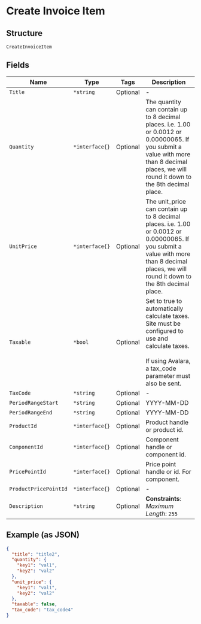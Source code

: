 
# Create Invoice Item

## Structure

`CreateInvoiceItem`

## Fields

| Name | Type | Tags | Description |
|  --- | --- | --- | --- |
| `Title` | `*string` | Optional | - |
| `Quantity` | `*interface{}` | Optional | The quantity can contain up to 8 decimal places. i.e. 1.00 or 0.0012 or 0.00000065. If you submit a value with more than 8 decimal places, we will round it down to the 8th decimal place. |
| `UnitPrice` | `*interface{}` | Optional | The unit_price can contain up to 8 decimal places. i.e. 1.00 or 0.0012 or 0.00000065. If you submit a value with more than 8 decimal places, we will round it down to the 8th decimal place. |
| `Taxable` | `*bool` | Optional | Set to true to automatically calculate taxes. Site must be configured to use and calculate taxes.<br><br>If using Avalara, a tax_code parameter must also be sent. |
| `TaxCode` | `*string` | Optional | - |
| `PeriodRangeStart` | `*string` | Optional | YYYY-MM-DD |
| `PeriodRangeEnd` | `*string` | Optional | YYYY-MM-DD |
| `ProductId` | `*interface{}` | Optional | Product handle or product id. |
| `ComponentId` | `*interface{}` | Optional | Component handle or component id. |
| `PricePointId` | `*interface{}` | Optional | Price point handle or id. For component. |
| `ProductPricePointId` | `*interface{}` | Optional | - |
| `Description` | `*string` | Optional | **Constraints**: *Maximum Length*: `255` |

## Example (as JSON)

```json
{
  "title": "title2",
  "quantity": {
    "key1": "val1",
    "key2": "val2"
  },
  "unit_price": {
    "key1": "val1",
    "key2": "val2"
  },
  "taxable": false,
  "tax_code": "tax_code4"
}
```


